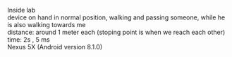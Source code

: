 Inside lab<br />
device on hand in normal position, walking and passing someone, while he is also walking towards me<br />
distance: around 1 meter each (stoping point is when we reach each other)<br />
time: 2s , 5 ms<br />
Nexus 5X (Android version 8.1.0)

